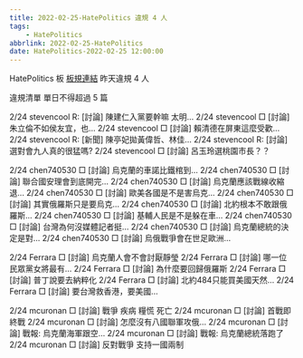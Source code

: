```yaml
---
title: 2022-02-25-HatePolitics 違規 4 人
tags:
    - HatePolitics
abbrlink: 2022-02-25-HatePolitics
date: HatePolitics-2022-02-25 12:00:00
---
```

HatePolitics 板 [板規連結](https://www.ptt.cc/bbs/HatePolitics/M.1617115262.A.D60.html)
昨天違規 4 人
<!-- more -->

違規清單
單日不得超過 5 篇

2/24 stevencool R: [討論] 陳建仁入黨要幹嘛 太明…
2/24 stevencool □ [討論] 朱立倫不如侯友宜，也…
2/24 stevencool □ [討論] 賴清德在屏東這麼受歡…
2/24 stevencool R: [新聞] 陳亭妃拋黃偉哲、林佳…
2/24 stevencool R: [討論] 選對會九人真的很猛嗎?
2/24 stevencool □ [討論] 呂玉玲選桃園市長？？

2/24 chen740530 □ [討論] 烏克蘭的車諾比鐵棺到…
2/24 chen740530 □ [討論] 聯合國安理會到底開完…
2/24 chen740530 □ [討論] 烏克蘭應該戰線收縮 退…
2/24 chen740530 □ [討論] 歐美各國是不是害烏克…
2/24 chen740530 □ [討論] 其實俄羅斯只是要烏克…
2/24 chen740530 □ [討論] 北約根本不敢跟俄羅斯…
2/24 chen740530 □ [討論] 基輔人民是不是躲在車…
2/24 chen740530 □ [討論] 台灣為何沒媒體記者挺…
2/24 chen740530 □ [討論] 烏克蘭總統的決定是對…
2/24 chen740530 □ [討論] 烏俄戰爭會在世足歐洲…

2/24 Ferrara □ [討論] 烏克蘭人會不會討厭靜瑩
2/24 Ferrara □ [討論] 哪一位民眾黨女將最有…
2/24 Ferrara □ [討論] 為什麼要回歸俄羅斯
2/24 Ferrara □ [討論] 普丁說要去納粹化
2/24 Ferrara □ [討論] 北約484只能買美國天然…
2/24 Ferrara □ [討論] 要台灣救香港，要美國…

2/24 mcuronan □ [討論] 戰爭 疾病 糧慌 死亡
2/24 mcuronan □ [討論] 首戰即終戰
2/24 mcuronan □ [討論] 怎麼沒有八國聯軍攻俄…
2/24 mcuronan □ [討論] 戰報: 烏克蘭海軍跟空…
2/24 mcuronan □ [討論] 戰報: 烏克蘭總統落跑了
2/24 mcuronan □ [討論] 反對戰爭 支持一國兩制